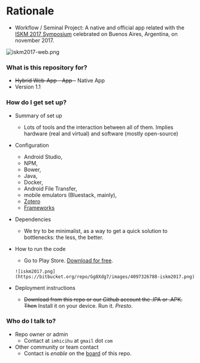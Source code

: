 # Rationale #

* Workflow / Seminal Project: A native and official app related with the [ISKM 2017 Symposium](http://www.imhicihu-conicet.gob.ar/iskm2017/) celebrated on Buenos Aires, Argentina, on november 2017.

![iskm2017-web.png](https://bitbucket.org/repo/bBMkd4/images/892361199-iskm2017-web.png)

### What is this repository for? ###

* ~~Hybrid Web-App - App -~~ Native App
* Version 1.1


### How do I get set up? ###

* Summary of set up
     - Lots of tools and the interaction between all of them. Implies hardware (real and virtual) and software (mostly open-source)
* Configuration
     - Android Studio, 
     - NPM, 
     - Bower, 
     - Java, 
     - Docker, 
     - Android File Transfer, 
     - mobile emulators (Bluestack, mainly), 
     - [Zotero](https://www.zotero.org/)
     - [Frameworks](https://bitbucket.org/imhicihu/iskm2017-mobile-app/issues/edit/15) 

* Dependencies
     -  We try to be minimalist, as a way to get a quick solution to bottlenecks: the less, the better.
* How to run the code
     - Go to Play Store. [Download for free](https://play.google.com/store/apps/details?id=com.iskm2017.app_120833_124594&hl=es).
     
      ![iskm2017.png](https://bitbucket.org/repo/Gg8Xdg7/images/4097326788-iskm2017.png)
      
* Deployment instructions
     - ~~Download from this repo or our _Github_ account the .IPA or .APK. Then~~ Install it on your device. Run it. _Presto_.


### Who do I talk to? ###

* Repo owner or admin
     - Contact at `imhicihu` at `gmail` dot `com`
* Other community or team contact
     - Contact is _enable_ on the [board](https://bitbucket.org/imhicihu/iskm2017-app/addon/trello/trello-board) of this repo. 